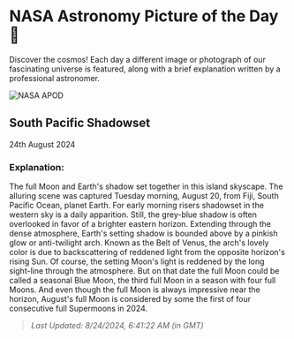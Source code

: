 
  # NASA Astronomy Picture of the Day 🌌

  Discover the cosmos! Each day a different image or photograph of our fascinating universe is featured, along with a brief explanation written by a professional astronomer.

![NASA APOD](https://apod.nasa.gov/apod/image/2408/FijiMoonsetWangJin.jpg)

## South Pacific Shadowset

24th August 2024

### Explanation: 

The full Moon and Earth's shadow set together in this island skyscape. The alluring scene was captured Tuesday morning, August 20, from Fiji, South Pacific Ocean, planet Earth. For early morning risers shadowset in the western sky is a daily apparition. Still, the grey-blue shadow is often overlooked in favor of a brighter eastern horizon. Extending through the dense atmosphere, Earth's setting shadow is bounded above by a pinkish glow or anti-twilight arch. Known as the Belt of Venus, the arch's lovely color is due to backscattering of reddened light from the opposite horizon's rising Sun. Of course, the setting Moon's light is reddened by the long sight-line through the atmosphere. But on that date the full Moon could be called a seasonal Blue Moon, the third full Moon in a season with four full Moons. And even though the full Moon is always impressive near the horizon, August's full Moon is considered by some the first of four consecutive full Supermoons in 2024.

> _Last Updated: 8/24/2024, 6:41:22 AM (in GMT)_
